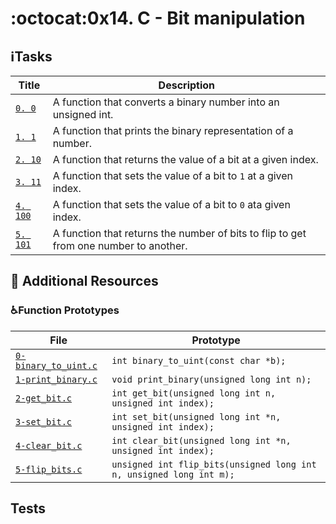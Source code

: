 # :octocat:0x14. C - Bit manipulation

## :information_source:Tasks

Title | Description
----- | -----------
[`0. 0`](./0-binary_to_uint.c) | A function that converts a binary number into an unsigned int.
[`1. 1`](./1-print_binary.c) | A function that prints the binary representation of a number.
[`2. 10`](./2-get_bit.c) | A function that returns the value of a bit at a given index.
[`3. 11`](./3-set_bit.c) | A function that sets the value of a bit to `1` at a given index.
[`4. 100`](./4-clear_bit.c) | A function that sets the value of a bit to `0` ata given index.
[`5. 101`](./5-flip_bits.c) | A function that returns the number of bits to flip to get from one number to another.

## :camel: Additional Resources

### :wheelchair:Function Prototypes

File | Prototype
---- | ---------
[`0-binary_to_uint.c`](./0-binary_to_uint.c) | `int binary_to_uint(const char *b);`
[`1-print_binary.c`](./1-print_binary.c) | `void print_binary(unsigned long int n);`
[`2-get_bit.c`](./2-get_bit.c) | `int get_bit(unsigned long int n, unsigned int index);`
[`3-set_bit.c`](./3-set_bit.c) | `int set_bit(unsigned long int *n, unsigned int index);`
[`4-clear_bit.c`](./4-clear_bit.c) | `int clear_bit(unsigned long int *n, unsigned int index);`
[`5-flip_bits.c`](./5-flip_bits.c) | `unsigned int flip_bits(unsigned long int n, unsigned long int m);`

## Tests
